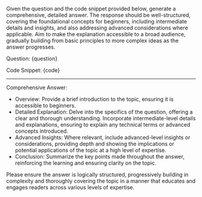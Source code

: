 Given the question and the code snippet provided below, generate a comprehensive, detailed answer. The response should be well-structured, covering the foundational concepts for beginners, including intermediate details and insights, and also addressing advanced considerations where applicable. Aim to make the explanation accessible to a broad audience, gradually building from basic principles to more complex ideas as the answer progresses.

Question: {question}

Code Snippet:
{code}

---

Comprehensive Answer:
- Overview: Provide a brief introduction to the topic, ensuring it is accessible to beginners.
- Detailed Explanation: Delve into the specifics of the question, offering a clear and thorough understanding. Incorporate intermediate-level details and explanations, ensuring to explain any technical terms or advanced concepts introduced.
- Advanced Insights: Where relevant, include advanced-level insights or considerations, providing depth and showing the implications or potential applications of the topic at a high level of expertise.
- Conclusion: Summarize the key points made throughout the answer, reinforcing the learning and ensuring clarity on the topic.

Please ensure the answer is logically structured, progressively building in complexity and thoroughly covering the topic in a manner that educates and engages readers across various levels of expertise.